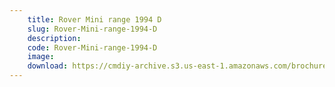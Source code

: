 ```yaml
---
    title: Rover Mini range 1994 D
    slug: Rover-Mini-range-1994-D
    description:
    code: Rover-Mini-range-1994-D
    image:
    download: https://cmdiy-archive.s3.us-east-1.amazonaws.com/brochures/documents/Rover+Mini+range+1994+D.pdf
---
```

<!-- Content of the page -->

##
        